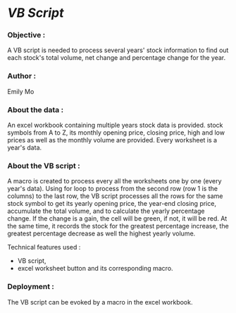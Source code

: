 # ***VB Script***

 

### **Objective :**

A VB script is needed to process several years' stock information to find out each stock's total volume, net change and percentage change for the year.

 

### **Author :**

Emily Mo

 

### **About the data :**

An excel workbook containing multiple years stock data is provided.  stock symbols from A to Z, its monthly opening price, closing price, high and low prices as well as the monthly volume are provided.  Every worksheet is a year's data. 



### **About the VB script :**

A macro is created to process every all the worksheets one by one (every year's data).  Using for loop to process from the second row (row 1 is the columns) to the last row, the VB script processes all the rows for the same stock symbol to get its yearly opening price, the year-end closing price, accumulate the total volume, and to calculate the yearly percentage change.  If the change is a gain, the cell will be green, if not, it will be red.  At the same time, it records the stock for the greatest percentage increase, the greatest percentage decrease as well the highest yearly volume. 

Technical features used :

- VB script, 
- excel worksheet button and its corresponding macro.

  



### Deployment :

The VB script can be evoked by a macro in the excel workbook.




